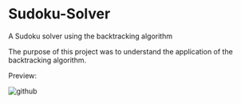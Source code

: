 # Sudoku-Solver
A Sudoku solver using the backtracking algorithm 

The purpose of this project was to understand the application of the backtracking algorithm.

Preview:

![github](https://media.giphy.com/media/eLXTejuuSoOUgcQMmT/giphy.gif)
